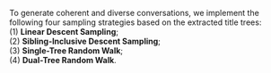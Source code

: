 To generate coherent and diverse conversations, we implement the following four sampling strategies based on the extracted title trees:  
(1) **Linear Descent Sampling**;  
(2) **Sibling-Inclusive Descent Sampling**;  
(3) **Single-Tree Random Walk**;  
(4) **Dual-Tree Random Walk**.
